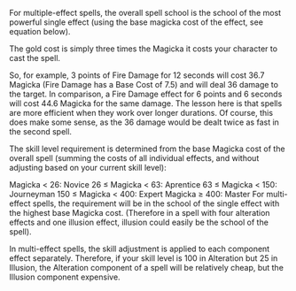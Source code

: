For multiple-effect spells, the overall spell school is the school of the most powerful single effect (using the base magicka cost of the effect, see equation below).

The gold cost is simply three times the Magicka it costs your character to cast the spell.

So, for example, 3 points of Fire Damage for 12 seconds will cost 36.7 Magicka (Fire Damage has a Base Cost of 7.5) and will deal 36 damage to the target. In comparison, a Fire Damage effect for 6 points and 6 seconds will cost 44.6 Magicka for the same damage. The lesson here is that spells are more efficient when they work over longer durations. Of course, this does make some sense, as the 36 damage would be dealt twice as fast in the second spell.

The skill level requirement is determined from the base Magicka cost of the overall spell (summing the costs of all individual effects, and without adjusting based on your current skill level):

Magicka < 26: Novice
26 ≤ Magicka < 63: Aprentice
63 ≤ Magicka < 150: Journeyman
150 ≤ Magicka < 400: Expert
Magicka ≥ 400: Master
For multi-effect spells, the requirement will be in the school of the single effect with the highest base Magicka cost. (Therefore in a spell with four alteration effects and one illusion effect, illusion could easily be the school of the spell). 

In multi-effect spells, the skill adjustment is applied to each component effect separately. Therefore, if your skill level is 100 in Alteration but 25 in Illusion, the Alteration component of a spell will be relatively cheap, but the Illusion component expensive.